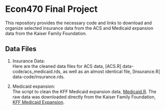 # Econ470 Final Project

This repository provides the necessary code and links to download and organize selected insurance data from the ACS and Medicaid expansion data from the Kaiser Family Foundation.

## Data Files

1. Insurance Data:<br>
Here are the cleaned data files for ACS data, [ACS.R] data-code/acs_medicaid.rds, as well as an almost identical file, [Insurance.R] data-code/insurance.rds. 

2. Medicaid expansion:<br>
 The script to clean the KFF Medicaid expansion data, [Medicaid.R](data-code/Medicaid.R). The raw data was downloaded directly from the Kaiser Family Foundation, [KFF Medicaid Expansion](https://www.kff.org/medicaid/issue-brief/status-of-state-medicaid-expansion-decisions-interactive-map/).


